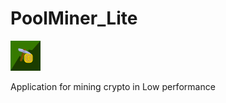 # PoolMiner_Lite

![Project Image](ic_launcher.svg)

Application for mining crypto in Low performance
